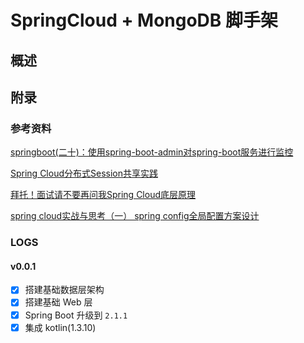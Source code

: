 # SpringCloud + MongoDB 脚手架

## 概述

## 附录

### 参考资料

[springboot(二十)：使用spring-boot-admin对spring-boot服务进行监控](https://www.cnblogs.com/ityouknow/p/8440455.html?tdsourcetag=s_pctim_aiomsg)

[Spring Cloud分布式Session共享实践](http://www.cnblogs.com/carrychan/p/9548013.html?tdsourcetag=s_pctim_aiomsg)

[拜托！面试请不要再问我Spring Cloud底层原理](https://mp.weixin.qq.com/s/mOk0KuEWQUiugyRA3-FXwg)

[spring cloud实战与思考（一） spring config全局配置方案设计](https://www.cnblogs.com/standup/p/9052593.html)

### LOGS

#### v0.0.1

- [x] 搭建基础数据层架构
- [x] 搭建基础 Web 层
- [x] Spring Boot 升级到 `2.1.1`
- [x] 集成 kotlin(1.3.10)